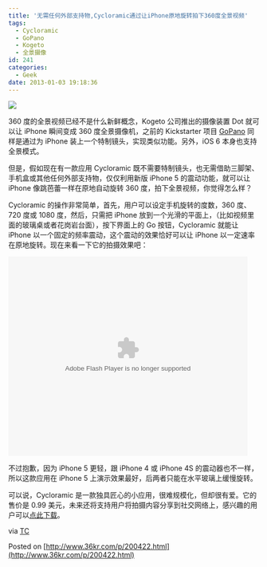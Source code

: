 ```yaml
---
title: '无需任何外部支持物,Cycloramic通过让iPhone原地旋转拍下360度全景视频'
tags:
  - Cycloramic
  - GoPano
  - Kogeto
  - 全景摄像
id: 241
categories:
  - Geek
date: 2013-01-03 19:18:36
---
```


![](http://a.36krcnd.com/photo/b2a33eebe50b5c55aa3c8e4dff7365ec.jpg)

360 度的全景视频已经不是什么新鲜概念，Kogeto 公司推出的摄像装置 Dot 就可以让 iPhone 瞬间变成 360 度全景摄像机，之前的 Kickstarter 项目 [GoPano](http://www.36kr.com/p/84458.html) 同样是通过为 iPhone 装上一个特制镜头，实现类似功能。另外，iOS 6 本身也支持全景模式。

但是，假如现在有一款应用 Cycloramic 既不需要特制镜头，也无需借助三脚架、手机盒或其他任何外部支持物，仅仅利用新版 iPhone 5 的震动功能，就可以让 iPhone 像跳芭蕾一样在原地自动旋转 360 度，拍下全景视频，你觉得怎么样？

Cycloramic 的操作非常简单，首先，用户可以设定手机旋转的度数，360 度、720 度或 1080 度，然后，只需把 iPhone 放到一个光滑的平面上，（比如视频里面的玻璃桌或者花岗岩台面），按下界面上的 Go 按钮，Cycloramic 就能让 iPhone 以一个固定的频率震动，这个震动的效果恰好可以让 iPhone 以一定速率在原地旋转。现在来看一下它的拍摄效果吧：

<object width="480" height="400" classid="clsid:d27cdb6e-ae6d-11cf-96b8-444553540000" codebase="http://download.macromedia.com/pub/shockwave/cabs/flash/swflash.cab#version=6,0,40,0" align="middle"><param name="src" value="http://player.opengg.me/player.php/sid/XNDk0MTI4MjA0/v.swf"/><param name="allowfullscreen" value="true"/><param name="quality" value="high"/><param name="allowscriptaccess" value="always"/><embed width="480" height="400" type="application/x-shockwave-flash" src="http://player.opengg.me/player.php/sid/XNDk0MTI4MjA0/v.swf" allowfullscreen="true" quality="high" allowscriptaccess="always" align="middle"/></object>

不过抱歉，因为 iPhone 5 更轻，跟 iPhone 4 或 iPhone 4S 的震动器也不一样，所以这款应用在 iPhone 5 上演示效果最好，后两者只能在水平玻璃上缓慢旋转。

可以说，Cycloramic 是一款独具匠心的小应用，很难规模化，但却很有爱。它的售价是 0.99 美元，未来还将支持用户将拍摄内容分享到社交网络上，感兴趣的用户可以[点此下载](https://itunes.apple.com/us/app/cycloramic/id587578368)。

via [TC](http://techcrunch.com/2012/12/27/the-woz-users-cycloramic-and-an-iphone-5-to-street-view-his-kitchen/)

Posted on [http://www.36kr.com/p/200422.html](http://www.36kr.com/p/200422.html)